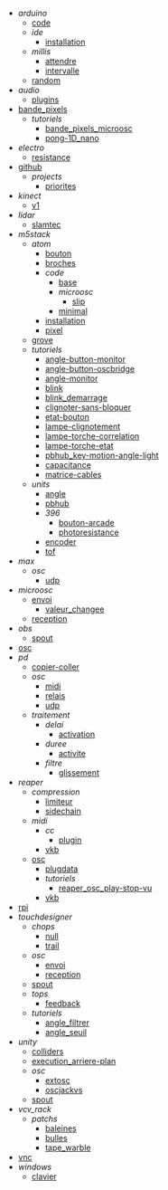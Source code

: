 - *arduino*
  - [code](/arduino/code/)
  - *ide*
    - [installation](/arduino/ide/installation.md)
  - *millis*
    - [attendre](/arduino/millis/attendre.md)
    - [intervalle](/arduino/millis/intervalle.md)
  - [random](/arduino/random/)
- *audio*
  - [plugins](/audio/plugins/)
- [bande_pixels](/bande_pixels/)
  - *tutoriels*
    - [bande_pixels_microosc](/bande_pixels/tutoriels/bande_pixels_microosc/)
    - [pong-1D_nano](/bande_pixels/tutoriels/pong-1D_nano/)
- *electro*
  - [resistance](/electro/resistance/)
- [github](/github/)
  - *projects*
    - [priorites](/github/projects/priorites/)
- *kinect*
  - [v1](/kinect/v1/)
- *lidar*
  - [slamtec](/lidar/slamtec/)
- *m5stack*
  - *atom*
    - [bouton](/m5stack/atom/bouton/)
    - [broches](/m5stack/atom/broches/)
    - *code*
      - [base](/m5stack/atom/code/base/)
      - *microosc*
        - [slip](/m5stack/atom/code/microosc/slip/)
      - [minimal](/m5stack/atom/code/minimal/)
    - [installation](/m5stack/atom/installation/)
    - [pixel](/m5stack/atom/pixel/)
  - [grove](/m5stack/grove/)
  - *tutoriels*
    - [angle-button-monitor](/m5stack/tutoriels/angle-button-monitor.md)
    - [angle-button-oscbridge](/m5stack/tutoriels/angle-button-oscbridge.md)
    - [angle-monitor](/m5stack/tutoriels/angle-monitor.md)
    - [blink](/m5stack/tutoriels/blink.md)
    - [blink_demarrage](/m5stack/tutoriels/blink_demarrage.md)
    - [clignoter-sans-bloquer](/m5stack/tutoriels/clignoter-sans-bloquer.md)
    - [etat-bouton](/m5stack/tutoriels/etat-bouton.md)
    - [lampe-clignotement](/m5stack/tutoriels/lampe-clignotement.md)
    - [lampe-torche-correlation](/m5stack/tutoriels/lampe-torche-correlation.md)
    - [lampe-torche-etat](/m5stack/tutoriels/lampe-torche-etat.md)
    - [pbhub_key-motion-angle-light](/m5stack/tutoriels/pbhub_key-motion-angle-light.md)
    - [capacitance](/m5stack/tutoriels/capacitance/)
    - [matrice-cables](/m5stack/tutoriels/matrice-cables/)
  - *units*
    - [angle](/m5stack/units/angle.md)
    - [pbhub](/m5stack/units/pbhub.md)
    - *396*
      - [bouton-arcade](/m5stack/units/396/bouton-arcade/)
      - [photoresistance](/m5stack/units/396/photoresistance/)
    - [encoder](/m5stack/units/encoder/)
    - [tof](/m5stack/units/tof/)
- *max*
  - *osc*
    - [udp](/max/osc/udp/)
- *microosc*
  - [envoi](/microosc/envoi/)
    - [valeur_changee](/microosc/envoi/valeur_changee/)
  - [reception](/microosc/reception/)
- *obs*
  - [spout](/obs/spout/)
- [osc](/osc/)
- *pd*
  - [copier-coller](/pd/copier-coller/)
  - *osc*
    - [midi](/pd/osc/midi/)
    - [relais](/pd/osc/relais/)
    - [udp](/pd/osc/udp/)
  - *traitement*
    - *delai*
      - [activation](/pd/traitement/delai/activation/)
    - *duree*
      - [activite](/pd/traitement/duree/activite/)
    - *filtre*
      - [glissement](/pd/traitement/filtre/glissement/)
- *reaper*
  - *compression*
    - [limiteur](/reaper/compression/limiteur/)
    - [sidechain](/reaper/compression/sidechain/)
  - *midi*
    - *cc*
      - [plugin](/reaper/midi/cc/plugin/)
    - [vkb](/reaper/midi/vkb/)
  - [osc](/reaper/osc/)
    - [plugdata](/reaper/osc/plugdata/)
    - *tutoriels*
      - [reaper_osc_play-stop-vu](/reaper/osc/tutoriels/reaper_osc_play-stop-vu/)
    - [vkb](/reaper/osc/vkb/)
- [rpi](/rpi/)
- *touchdesigner*
  - *chops*
    - [null](/touchdesigner/chops/null/)
    - [trail](/touchdesigner/chops/trail/)
  - *osc*
    - [envoi](/touchdesigner/osc/envoi/)
    - [reception](/touchdesigner/osc/reception/)
  - [spout](/touchdesigner/spout/)
  - *tops*
    - [feedback](/touchdesigner/tops/feedback/)
  - *tutoriels*
    - [angle_filtrer](/touchdesigner/tutoriels/angle_filtrer.md)
    - [angle_seuil](/touchdesigner/tutoriels/angle_seuil.md)
- *unity*
  - [colliders](/unity/colliders/)
  - [execution_arriere-plan](/unity/execution_arriere-plan/)
  - *osc*
    - [extosc](/unity/osc/extosc/)
    - [oscjackvs](/unity/osc/oscjackvs/)
  - [spout](/unity/spout/)
- *vcv_rack*
  - *patchs*
    - [baleines](/vcv_rack/patchs/baleines/)
    - [bulles](/vcv_rack/patchs/bulles/)
    - [tape_warble](/vcv_rack/patchs/tape_warble/)
- [vnc](/vnc/)
- *windows*
  - [clavier](/windows/clavier/)
